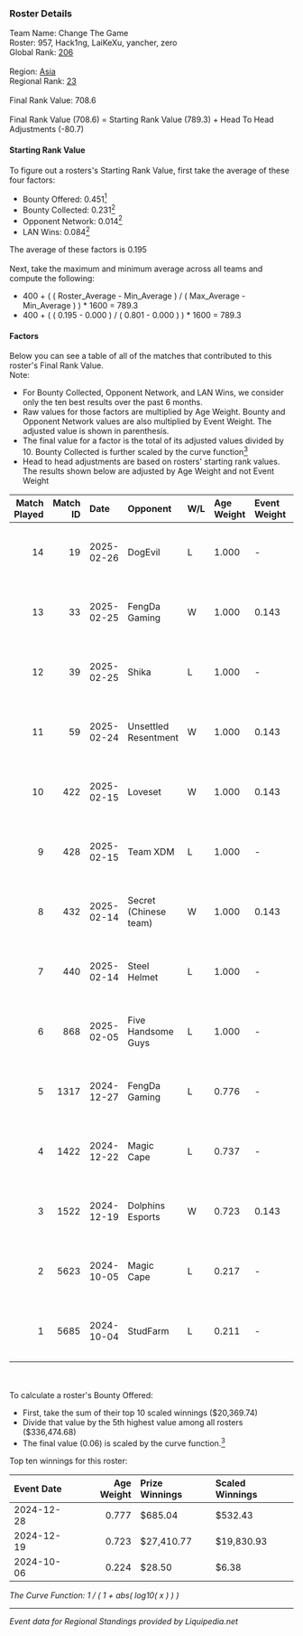 ### Roster Details<br />
Team Name: Change The Game<br />
Roster: 957, Hack1ng, LaiKeXu, yancher, zero<br />
Global Rank: [206](../standings_global.md)<br />
<br />
Region: [Asia]( ../standings_asia.md)<br />
Regional Rank: [23]( ../standings_asia.md)<br />
<br />
Final Rank Value:  708.6<br />
<br />
Final Rank Value (708.6) = Starting Rank Value (789.3) + Head To Head Adjustments (-80.7)<br />

#### Starting Rank Value<br />
To figure out a rosters's Starting Rank Value, first take the average of these four factors:<br />
- Bounty Offered: 0.451[<sup>1</sup>](#table2)
- Bounty Collected: 0.231[<sup>2</sup>](#table1)
- Opponent Network: 0.014[<sup>2</sup>](#table1)
- LAN Wins: 0.084[<sup>2</sup>](#table1)

The average of these factors is 0.195<br />
<br />
Next, take the maximum and minimum average across all teams and compute the following:<br />
- 400 + ( ( Roster_Average - Min_Average ) / ( Max_Average - Min_Average ) ) * 1600 = 789.3
- 400 + ( ( 0.195 - 0.000 ) / ( 0.801 - 0.000 ) ) * 1600 = 789.3


#### Factors<br />
Below you can see a table of all of the matches that contributed to this roster's Final Rank Value.<br />
Note:<br />

- For Bounty Collected, Opponent Network, and LAN Wins, we consider only the ten best results over the past 6 months.
- Raw values for those factors are multiplied by Age Weight. Bounty and Opponent Network values are also multiplied by Event Weight. The adjusted value is shown in parenthesis.
- The final value for a factor is the total of its adjusted values divided by 10. Bounty Collected is further scaled by the curve function[<sup>3</sup>](#curveFunction)
- Head to head adjustments are based on rosters' starting rank values. The results shown below are adjusted by Age Weight and not Event Weight
<span id="table1"></span><br />


| Match Played | Match ID | Date       | Opponent              | W/L | Age Weight | Event Weight | Bounty Collected | Opponent Network | LAN Wins  | H2H Adj. | Roster                                  |
| -: | -: | :- | :- | :- | :- | :- | :- | :- | :- | -: | :- |
|           14 |       19 | 2025-02-26 | DogEvil               | L   | 1.000      | -            | -                | -                | -         |    -8.97 | 957, Hack1ng, LaiKeXu, yancher, zero    |
|           13 |       33 | 2025-02-25 | FengDa Gaming         | W   | 1.000      | 0.143        | 0.008 (0.001)    | 0.553 (0.079)    | 0 (0.000) |    15.15 | 957, Hack1ng, LaiKeXu, yancher, zero    |
|           12 |       39 | 2025-02-25 | Shika                 | L   | 1.000      | -            | -                | -                | -         |   -19.41 | 957, Hack1ng, LaiKeXu, yancher, zero    |
|           11 |       59 | 2025-02-24 | Unsettled Resentment  | W   | 1.000      | 0.143        | 0.013 (0.002)    | 0.259 (0.037)    | 0 (0.000) |    17.00 | 957, Hack1ng, LaiKeXu, yancher, zero    |
|           10 |      422 | 2025-02-15 | Loveset               | W   | 1.000      | 0.143        | 0.000 (0.000)    | 0.140 (0.020)    | 0 (0.000) |     5.67 | 957, Hack1ng, LaiKeXu, Yancher, zero    |
|            9 |      428 | 2025-02-15 | Team XDM              | L   | 1.000      | -            | -                | -                | -         |   -22.11 | 957, Hack1ng, LaiKeXu, Yancher, zero    |
|            8 |      432 | 2025-02-14 | Secret (Chinese team) | W   | 1.000      | 0.143        | 0.000 (0.000)    | 0.000 (0.000)    | 0 (0.000) |     4.40 | 957, Hack1ng, LaiKeXu, Yancher, zero    |
|            7 |      440 | 2025-02-14 | Steel Helmet          | L   | 1.000      | -            | -                | -                | -         |   -22.88 | 957, Hack1ng, LaiKeXu, Yancher, zero    |
|            6 |      868 | 2025-02-05 | Five Handsome Guys    | L   | 1.000      | -            | -                | -                | -         |   -17.96 | 957, Hack1ng, LaiKeXu, yancher, zero    |
|            5 |     1317 | 2024-12-27 | FengDa Gaming         | L   | 0.776      | -            | -                | -                | -         |   -13.32 | 957, Hack1ng, LaiKeXu, yancher, zero    |
|            4 |     1422 | 2024-12-22 | Magic Cape            | L   | 0.737      | -            | -                | -                | -         |   -14.44 | 957, Hack1ng, LaiKeXu, yancher, zero    |
|            3 |     1522 | 2024-12-19 | Dolphins Esports      | W   | 0.723      | 0.143        | 0.015 (0.002)    | 0.000 (0.000)    | 1 (0.723) |     5.43 | 957, Hack1ng, LaiKeXu, yancher, zero    |
|            2 |     5623 | 2024-10-05 | Magic Cape            | L   | 0.217      | -            | -                | -                | -         |    -4.39 | 957, Hack1ng, LaiKeXu, LIngGod, yancher |
|            1 |     5685 | 2024-10-04 | StudFarm              | L   | 0.211      | -            | -                | -                | -         |    -4.89 | 957, Hack1ng, LaiKeXu, LIngGod, yancher |

<br />
<span id="table2"></span><br />
To calculate a roster's Bounty Offered:<br />

- First, take the sum of their top 10 scaled winnings ($20,369.74)
- Divide that value by the 5th highest value among all rosters ($336,474.68)
- The final value (0.06) is scaled by the curve function.[<sup>3</sup>](#curveFunction)

Top ten winnings for this roster:<br />

| Event Date | Age Weight | Prize Winnings | Scaled Winnings |
| :- | -: | :- | :- |
| 2024-12-28 |      0.777 | $685.04        | $532.43         |
| 2024-12-19 |      0.723 | $27,410.77     | $19,830.93      |
| 2024-10-06 |      0.224 | $28.50         | $6.38           |


<span id="curveFunction"></span>_The Curve Function: 1 / ( 1 + abs( log10( x ) ) )_<br />

---
_Event data for Regional Standings provided by Liquipedia.net_<br />
